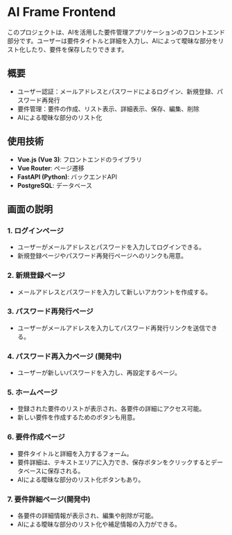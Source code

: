 # AI Frame Frontend

このプロジェクトは、AIを活用した要件管理アプリケーションのフロントエンド部分です。ユーザーは要件タイトルと詳細を入力し、AIによって曖昧な部分をリスト化したり、要件を保存したりできます。

## 概要

- ユーザー認証：メールアドレスとパスワードによるログイン、新規登録、パスワード再発行
- 要件管理：要件の作成、リスト表示、詳細表示、保存、編集、削除
- AIによる曖昧な部分のリスト化

## 使用技術

- **Vue.js (Vue 3)**: フロントエンドのライブラリ
- **Vue Router**: ページ遷移
- **FastAPI (Python)**: バックエンドAPI
- **PostgreSQL**: データベース

## 画面の説明

### 1. ログインページ
- ユーザーがメールアドレスとパスワードを入力してログインできる。
- 新規登録ページやパスワード再発行ページへのリンクも用意。

### 2. 新規登録ページ
- メールアドレスとパスワードを入力して新しいアカウントを作成する。

### 3. パスワード再発行ページ
- ユーザーがメールアドレスを入力してパスワード再発行リンクを送信できる。

### 4. パスワード再入力ページ (開発中)
- ユーザーが新しいパスワードを入力し、再設定するページ。

### 5. ホームページ
- 登録された要件のリストが表示され、各要件の詳細にアクセス可能。
- 新しい要件を作成するためのボタンも用意。

### 6. 要件作成ページ
- 要件タイトルと詳細を入力するフォーム。
- 要件詳細は、テキストエリアに入力でき、保存ボタンをクリックするとデータベースに保存される。
- AIによる曖昧な部分のリスト化ボタンもあり。

### 7. 要件詳細ページ(開発中)
- 各要件の詳細情報が表示され、編集や削除が可能。
- AIによる曖昧な部分のリスト化や補足情報の入力ができる。

